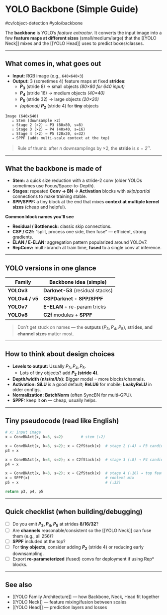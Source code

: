 # YOLO Backbone (Simple Guide)
#cv/object-detection #yolo/backbone

 The **backbone** is YOLO’s *feature extractor*. It converts the input image into a few **feature maps at different sizes** (small/medium/large) that the [[YOLO Neck]] mixes and the [[YOLO Head]] uses to predict boxes/classes.

---

## What comes in, what goes out

- **Input:** RGB image (e.g., `640×640×3`)
- **Output:** 3 (sometimes 4) feature maps at fixed **strides**:
  - **$P_3$** (stride $8$) → small objects *(80×80 for 640 input)*
  - **$P_4$** (stride $16$) → medium objects *(40×40)*
  - **$P_5$** (stride $32$) → large objects *(20×20)*
  - *(optional)* **$P_2$** (stride $4$) for **tiny** objects

```
Image (640x640)
   ↓ Stem (downsample ×2)
   ↓ Stage 2 (×2) → P3 (80x80, s=8)
   ↓ Stage 3 (×2) → P4 (40x40, s=16)
   ↓ Stage 4 (×2) → P5 (20x20, s=32)
   → SPPF (adds multi-scale context at the top)
```

> Rule of thumb: after $n$ downsamplings by $×2$, the **stride** is $s = 2^n$.

---

## What the backbone is made of 

- **Stem:** a quick size reduction with a stride-2 conv (older YOLOs sometimes use Focus/Space-to-Depth).
- **Stages:** repeated **Conv → BN → Activation** blocks with *skip/partial* connections to make training stable.
- **SPP/SPPF:** a tiny block at the end that mixes **context at multiple kernel sizes** (cheap and helpful).

**Common block names you’ll see**
- **Residual / Bottleneck:** classic skip connections.
- **CSP / C2f:** “split, process one side, then fuse” — efficient, strong gradients.
- **ELAN / E-ELAN:** aggregation pattern popularized around YOLOv7.
- **RepConv:** multi-branch at train time, **fused** to a single conv at inference.

---

## YOLO versions in one glance

| Family | Backbone idea (simple) |
|---|---|
| **YOLOv3** | **Darknet-53** (residual stacks) |
| **YOLOv4 / v5** | **CSPDarknet** + **SPP/SPPF** |
| **YOLOv7** | **E-ELAN** + re-param tricks |
| **YOLOv8** | **C2f** modules + **SPPF** |

> Don’t get stuck on names — the **outputs ($P_3,P_4,P_5$), strides, and channel sizes** matter most.

---

## How to think about design choices

- **Levels to output:** Usually $P_3,P_4,P_5$.  
  - Lots of tiny objects? add **$P_2$ (stride 4)**.
- **Depth/width (n/s/m/l/x):** Bigger model = more blocks/channels.
- **Activation:** **SiLU** is a good default; **ReLU6** for mobile; **LeakyReLU** in older configs.
- **Normalization:** **BatchNorm** (often SyncBN for multi-GPU).
- **SPPF:** keep it **on** — cheap, usually helps.

---

## Tiny pseudocode (read like English)
```python
# x: input image
x = ConvBNAct(x, k=3, s=2)        # stem (↓2)

x = ConvBNAct(x, k=3, s=2); x = C2fStack(x)  # stage 2 (↓4) → P3 candidate
p3 = x

x = ConvBNAct(x, k=3, s=2); x = C2fStack(x)  # stage 3 (↓8) → P4 candidate
p4 = x

x = ConvBNAct(x, k=3, s=2); x = C2fStack(x)  # stage 4 (↓16) → top features
x = SPPF(x)                                  # context mix
p5 = x                                       # (↓32)

return p3, p4, p5
```

---

## Quick checklist (when building/debugging)

- [ ] Do you emit **$P_3,P_4,P_5$** at strides **8/16/32**?  
- [ ] Are **channels** reasonable/consistent so the [[YOLO Neck]] can fuse them (e.g., all 256)?  
- [ ] **SPPF** included at the top?  
- [ ] For **tiny objects**, consider adding **$P_2$** (stride 4) or reducing early downsampling.  
- [ ] Export **re-parameterized** (fused) convs for deployment if using Rep* blocks.

---

## See also
- [[YOLO Family Architecture]] — how Backbone, Neck, Head fit together  
- [[YOLO Neck]] — feature mixing/fusion between scales  
- [[YOLO Head]] — prediction layers and losses
